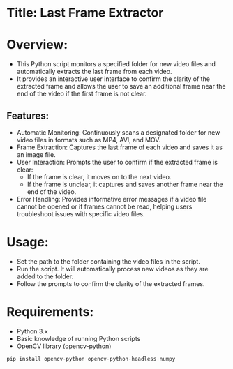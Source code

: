 # Title: Last Frame Extractor


# Overview:
- This Python script monitors a specified folder for new video files and automatically extracts the last frame from each video. 
- It provides an interactive user interface to confirm the clarity of the extracted frame and allows the user to save an additional frame near the end of the video if the first frame is not clear.

## Features:

- Automatic Monitoring: Continuously scans a designated folder for new video files in formats such as MP4, AVI, and MOV.
- Frame Extraction: Captures the last frame of each video and saves it as an image file.
- User Interaction: Prompts the user to confirm if the extracted frame is clear:
  - If the frame is clear, it moves on to the next video.
  - If the frame is unclear, it captures and saves another frame near the end of the video.
- Error Handling: Provides informative error messages if a video file cannot be opened or if frames cannot be read, helping users troubleshoot issues with specific video files.

# Usage:

- Set the path to the folder containing the video files in the script.
- Run the script. It will automatically process new videos as they are added to the folder.
- Follow the prompts to confirm the clarity of the extracted frames.

# Requirements:

- Python 3.x
- Basic knowledge of running Python scripts
- OpenCV library (opencv-python)
```python
pip install opencv-python opencv-python-headless numpy




